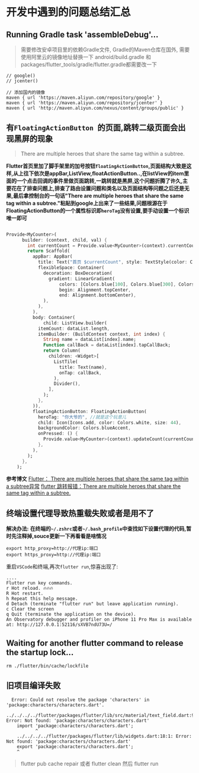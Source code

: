 # 开发中遇到的问题总结汇总

## Running Gradle task 'assembleDebug'...
>需要修改安卓项目里的依赖Gradle文件, Gradle的Maven仓库在国外, 需要使用阿里云的镜像地址替换一下
> android/build.gradle 和 packages/flutter_tools/gradle/flutter.gradle都需要改一下
```maven
// google()
// jcenter()

// 添加国内的镜像
maven { url 'https://maven.aliyun.com/repository/google' }
maven { url 'https://maven.aliyun.com/repository/jcenter' }
maven { url 'http://maven.aliyun.com/nexus/content/groups/public' }
```

##  有`FloatingActionButton `的页面,跳转二级页面会出现黑屏的现象

> There are multiple heroes that share the same tag within a subtree.

**Flutter首页里加了脚手架里的加号按钮`floatingActionButton`,页面结构大致是这样,从上往下依次是appBar,ListView,floatActionButton..,在listView的item里面的一个点击回调的事件里做页面跳转,一跳转就是黑屏,这个问题折腾了许久,主要花在了排查问题上,排查了路由设置问题和类名以及页面结构等问题之后还是无果,最后拿控制台的一句话"There are multiple heroes that share the same tag within a subtree."粘贴到google上出来了一些结果,问题根源在于FloatingActionButton的一个属性标识即`heroTag`没有设置,要手动设置一个标识唯一即可**

```dart

Provide<MyCounter>(
      builder: (context, child, val) {
        int currentCount = Provide.value<MyCounter>(context).currentCount;
        return Scaffold(
          appBar: AppBar(
            title: Text("首页 $currentCount", style: TextStyle(color: Colors.white)),
            flexibleSpace: Container(
              decoration: BoxDecoration(
                gradient: LinearGradient(
                    colors: [Colors.blue[100], Colors.blue[300], Colors.blue],
                    begin: Alignment.topCenter,
                    end: Alignment.bottomCenter),
              ),
            ),
          ),
          body: Container(
              child: ListView.builder(
            itemCount: dataList.length,
            itemBuilder: (BuildContext context, int index) {
              String name = dataList[index].name;
              Function callBack = dataList[index].tapCallBack;
              return Column(
                children: <Widget>[
                  ListTile(
                    title: Text(name),
                    onTap: callBack,
                  ),
                  Divider(),
                ],
              );
            },
          )),
          floatingActionButton: FloatingActionButton(
            heroTag: "你大爷的", //就是这个玩意儿
            child: Icon(Icons.add, color: Colors.white, size: 44),
            backgroundColor: Colors.blueAccent,
            onPressed: () {
              Provide.value<MyCounter>(context).updateCount(currentCount);
            },
          ),
        );
      },
    );

```
**参考博文**
[Flutter： There are multiple heroes that share the same tag within a subtree异常](https://blog.csdn.net/sjdjdjdjahd/article/details/100137172)
[flutter 跳转报错：There are multiple heroes that share the same tag within a subtree.](https://www.jianshu.com/p/5599c3be7a38)


##  终端设置代理导致热重载失败或者是用不了
**解决办法:**
**在终端的`~/.zshrc`或者`~/.bash_profile`中查找如下设置代理的代码,暂时先注释掉,souce更新一下再看看是啥情况**
```shell
export http_proxy=http://代理ip:端口
export https_proxy=http://代理ip:端口
```
重启`VSCode`和终端,再次`flutter run`,惊喜出现了:
```shell
.... 
Flutter run key commands.
r Hot reload. 🔥🔥🔥
R Hot restart.
h Repeat this help message.
d Detach (terminate "flutter run" but leave application running).
c Clear the screen
q Quit (terminate the application on the device).
An Observatory debugger and profiler on iPhone 11 Pro Max is available at: http://127.0.0.1:52116/sXVB7ndU73U=/
```

## Waiting for another flutter command to release the startup lock...

```shell
rm ./flutter/bin/cache/lockfile
```


##  旧项目编译失败
```
  Error: Could not resolve the package 'characters' in 'package:characters/characters.dart'.
    ../../../../flutter/packages/flutter/lib/src/material/text_field.dart:9:8: Error: Not found: 'package:characters/characters.dart'
    import 'package:characters/characters.dart';
           ^
    ../../../../flutter/packages/flutter/lib/widgets.dart:18:1: Error: Not found: 'package:characters/characters.dart'
    export 'package:characters/characters.dart';
    ^
```
>  flutter pub cache repair 或者 flutter clean 然后 flutter run